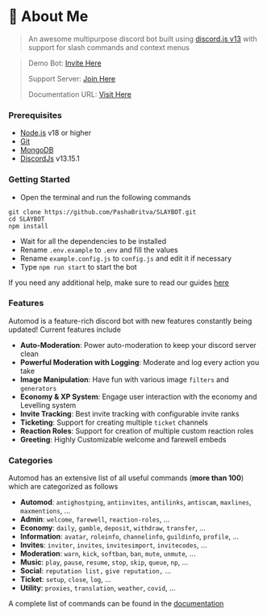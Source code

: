 # 🤖 About Me

> An awesome multipurpose discord bot built using [discord.js v13](https://discord.js.org) with support for slash commands and context menus

> Demo Bot: [Invite Here](https://discord.com/api/oauth2/authorize?client_id=1228720060219129856&scope=bot+applications.commands&permissions=275380301174)
>
> Support Server: [Join Here](https://discord.gg/6D5ZpJy4Eg)
>
> Documentation URL: [Visit Here](https://github.com/PashaBritva/SLAYBOT/#README.md)

### Prerequisites

* [Node.js](https://nodejs.org/en/) v18 or higher
* [Git](https://git-scm.com/downloads)
* [MongoDB](https://www.mongodb.com)
* [DiscordJs](https://www.npmjs.com/package/discord.js/v/13.15.1) v13.15.1

### Getting Started

* Open the terminal and run the following commands

```
git clone https://github.com/PashaBritva/SLAYBOT.git
cd SLAYBOT
npm install
```

* Wait for all the dependencies to be installed
* Rename `.env.example` to `.env` and fill the values
* Rename `example.config.js` to `config.js` and edit it if necessary
* Type `npm run start` to start the bot

If you need any additional help, make sure to read our guides [here](docs/additional/installation.md)

### Features

Automod is a feature-rich discord bot with new features constantly being updated! Current features include

* **Auto-Moderation**: Power auto-moderation to keep your discord server clean
* **Powerful Moderation with Logging**: Moderate and log every action you take
* **Image Manipulation**: Have fun with various image `filters` and `generators`
* **Economy & XP System**: Engage user interaction with the economy and Levelling system
* **Invite Tracking**: Best invite tracking with configurable invite ranks
* **Ticketing**: Support for creating multiple `ticket` channels
* **Reaction Roles**: Support for creation of multiple custom reaction roles
* **Greeting**: Highly Customizable welcome and farewell embeds

### Categories

Automod has an extensive list of all useful commands (**more than 100**) which are categorized as follows

* **Automod**: `antighostping`, `antiinvites`, `antilinks`, `antiscam`, `maxlines`, `maxmentions`, ...
* **Admin**: `welcome`, `farewell`, `reaction-roles`, ...
* **Economy**: `daily`, `gamble`, `deposit`, `withdraw`, `transfer`, ...
* **Information**: `avatar`, `roleinfo`, `channelinfo`, `guildinfo`, `profile`, ...
* **Invites**: `inviter`, `invites`, `invitesimport`, `invitecodes`, ...
* **Moderation**: `warn`, `kick`, `softban`, `ban`, `mute`, `unmute`, ...
* **Music**: `play`, `pause`, `resume`, `stop`, `skip`, `queue`, `np`, ...
* **Social**: `reputation list,` `give reputation,` ...
* **Ticket**: `setup`, `close`, `log`, ...
* **Utility**: `proxies`, `translation`, `weather`, `covid`, ...

A complete list of commands can be found in the [documentation](docs/commands/)
